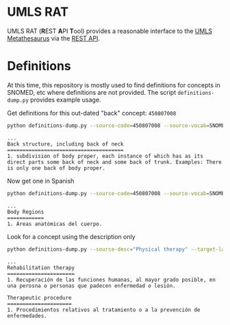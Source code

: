 UMLS RAT
=========

UMLS RAT (**R**EST **A**PI **T**ool) provides a reasonable interface to
the [UMLS Metathesaurus](https://uts.nlm.nih.gov/uts/umls/home) via
the [REST API](https://documentation.uts.nlm.nih.gov/rest/home.html).

Definitions
===========

At this time, this repository is mostly used to find definitions for concepts in SNOMED, etc where
definitions are not provided. The script `definitions-dump.py` provides example usage. 

Get definitions for this out-dated "back" concept: `450807008`

```bash
python definitions-dump.py --source-code=450807008 --source-vocab=SNOMEDCT_US --api-key=${UMLS_API_KEY}
```
    ...
    Back structure, including back of neck
    ======================================
    1. subdivision of body proper, each instance of which has as its
    direct parts some back of neck and some back of trunk. Examples: There
    is only one back of body proper.


Now get one in Spanish

```bash
python definitions-dump.py --source-code=450807008 --source-vocab=SNOMEDCT_US --target-language=SPA --api-key=${UMLS_API_KEY}
```
    ...
    Body Regions
    ============
    1. Áreas anatómicas del cuerpo.


Look for a concept using the description only

```bash
python definitions-dump.py --source-desc="Physical therapy" --target-language=SPA --api-key=${UMLS_API_KEY}
```
    ...
    Rehabilitation therapy
    ======================
    1. Recuperación de las funciones humanas, al mayor grado posible, en
    una perosna o personas que padecen enfermedad o lesión.

    Therapeutic procedure
    =====================
    1. Procedimientos relativos al tratamiento o a la prevención de
    enfermedades.
